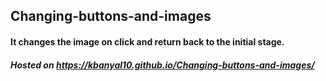 ## Changing-buttons-and-images

#### It changes the image on click and return back to the initial stage.

##### Hosted on https://kbanyal10.github.io/Changing-buttons-and-images/ 
